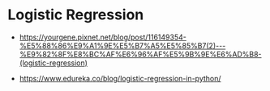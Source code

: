 # Logistic Regression
 - https://yourgene.pixnet.net/blog/post/116149354-%E5%88%86%E9%A1%9E%E5%B7%A5%E5%85%B7(2)---%E9%82%8F%E8%BC%AF%E6%96%AF%E5%9B%9E%E6%AD%B8-(logistic-regression)

 - https://www.edureka.co/blog/logistic-regression-in-python/